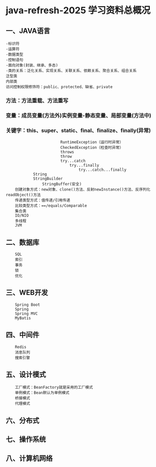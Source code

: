 # java-refresh-2025 学习资料总概况
## 一、JAVA语言
	-标识符
 	-运算符
	-数据类型
	-控制语句
	-面向对象(封装、继承、多态)
	-类的关系：泛化关系、实现关系、关联关系、依赖关系、聚合关系、组合关系
	泛型类
	内部类
	访问控制权限修饰符：public、protected、缺省、private

### 方法：方法重载、方法重写

### 变量：成员变量(方法外)实例变量-静态变量、局部变量(方法中)

### 关键字：this、super、static、final、finalize、finally(异常)
							RuntimeException（运行时异常）
							CheckedException（检查时异常）
							throws
							throw
							try...catch
								try...finally
									try...catch...finally
				String
				StringBuilder
					StringBuffer(安全)
		创建对象方式：new对象、clone()方法、反射newInstance()方法、反序列化readObject()方法
		传递类型方式：值传递/引用传递
		比较类型方式：==/equals/Comparable
		集合类
		IO/NIO
		多线程
		JVM
## 二、数据库
		SQL
		索引
		事务
		锁
		优化
## 三、WEB开发
		Spring Boot
		Spring
		Spring MVC
		MyBatis
## 四、中间件
		Redis
		消息队列
		搜索引擎
## 五、设计模式
		工厂模式：BeanFactory就是采用的工厂模式
		单例模式：Bean默认为单例模式
		桥接模式
		代理模式
## 六、分布式
## 七、操作系统
## 八、计算机网络
